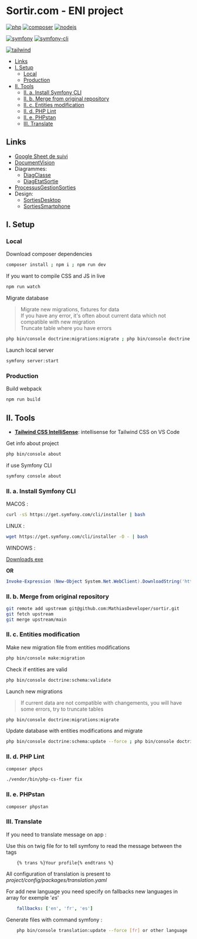 # Sortir.com - ENI project <!-- omit in toc -->

[![php](https://img.shields.io/static/v1?label=PHP&message=v7.4&color=777bb4&style=flat-square&logo=php&logoColor=ffffff)](https://www.php.net)
[![composer](https://img.shields.io/static/v1?label=Composer&message=v2.0&color=885630&style=flat-square&logo=composer&logoColor=ffffff)](https://getcomposer.org)
[![nodejs](https://img.shields.io/static/v1?label=NodeJS&message=14.16&color=339933&style=flat-square&logo=node.js&logoColor=ffffff)](https://nodejs.org/en)

[![symfony](https://img.shields.io/static/v1?label=Symfony&message=v5.2&color=000000&style=flat-square&logo=symfony&logoColor=ffffff)](https://symfony.com)
[![symfony-cli](https://img.shields.io/static/v1?label=Symfony%20CLI&message=v4.23&color=000000&style=flat-square&logo=symfony&logoColor=ffffff)](https://symfony.com/download)

[![tailwind](https://img.shields.io/static/v1?label=Tailwind%20CSS&message=v2.0&color=38B2AC&style=flat-square&logo=tailwind-css&logoColor=ffffff)](https://tailwindcss.com)

- [Links](#links)
- [I. Setup](#i-setup)
  - [Local](#local)
  - [Production](#production)
- [II. Tools](#ii-tools)
  - [II. a. Install Symfony CLI](#ii-a-install-symfony-cli)
  - [II. b. Merge from original repository](#ii-b-merge-from-original-repository)
  - [II. c. Entities modification](#ii-c-entities-modification)
  - [II. d. PHP Lint](#ii-d-php-lint)
  - [II. e. PHPstan](#ii-e-phpstan)
  - [III. Translate](#iii-translate)

## Links

- [Google Sheet de suivi](https://docs.google.com/spreadsheets/d/131CAxNME372qm2FX7gnCs4deH3-LuFOWtwokA7fnBF0/edit)
- [DocumentVision](https://drive.google.com/file/d/1VQM9pxCYF7nC5RkaQD6G_TdjFPG_hPs_/view?usp=sharing)
- Diagrammes:
  - [DiagClasse](https://drive.google.com/file/d/1ns1J-5P5rwfAdU1aXhhQy-cJGs3LURWH/view?usp=sharing)
  - [DiagEtatSortie](https://drive.google.com/file/d/10Bbsz8DzsUwOveYMYyf-s6MR-kxf3f80/view?usp=sharing)
- [ProcessusGestionSorties](https://drive.google.com/file/d/1NXGoYOBPdm4q3xlo5j3_CrcF_UBUPmM0/view?usp=sharing)
- Design:
  - [SortiesDesktop](https://drive.google.com/file/d/18MFFSH4v3AcdpCw-rArNVaNX5upjOeO9/view?usp=sharing)
  - [SortiesSmartphone](https://drive.google.com/file/d/1flaWmtIMdJw1qO2YJcEZv4HUNZKcahAv/view?usp=sharing)

## I. Setup

### Local

Download composer dependencies

```bash
composer install ; npm i ; npm run dev
```

If you want to compile CSS and JS in live

```bash
npm run watch
```

Migrate database
> Migrate new migrations, fixtures for data  
> If you have any error, it's often about current data which not compatible with new migration  
> Truncate table where you have errors

```bash
php bin/console doctrine:migrations:migrate ; php bin/console doctrine:fixtures:load
```

Launch local server

```bash
symfony server:start
```

### Production

Build webpack

```bash
npm run build
```

## II. Tools

- [**Tailwind CSS IntelliSense**](https://marketplace.visualstudio.com/items?itemName=bradlc.vscode-tailwindcss): intellisense for Tailwind CSS on VS Code

Get info about project

```bash
php bin/console about
```

if use Symfony CLI

```bash
symfony console about
```

### II. a. Install Symfony CLI

MACOS :

```bash
curl -sS https://get.symfony.com/cli/installer | bash
```

LINUX :

```bash
wget https://get.symfony.com/cli/installer -O - | bash
```

WINDOWS :

[Downloads exe](https://symfony.com/download)

**OR**

```ps1
Invoke-Expression (New-Object System.Net.WebClient).DownloadString('https://get.scoop.sh') ; scoop install symfony-cli
```

### II. b. Merge from original repository

```bash
git remote add upstream git@github.com:MathiasDeveloper/sortir.git
git fetch upstream
git merge upstream/main
```

### II. c. Entities modification

Make new migration file from entities modifications

```bash
php bin/console make:migration
```

Check if entities are valid

```bash
php bin/console doctrine:schema:validate
```

Launch new migrations
> If current data are not compatible with changements, you will have some errors, try to truncate tables

```bash
php bin/console doctrine:migrations:migrate
```

Update database with entities modifications and migrate

```bash
php bin/console doctrine:schema:update --force ; php bin/console doctrine:migrations:migrate
```

### II. d. PHP Lint

```bash
composer phpcs
```

```bash
./vendor/bin/php-cs-fixer fix
```

### II. e. PHPstan

```bash
composer phpstan
```

### III. Translate

If you need to translate message on app :

Use this on twig file for to tell symfony to read the message between the tags

```twig
    {% trans %}Your profile{% endtrans %}
```

All configuration of translation is present to _project/config/packages/translation.yaml_

For add new language you need specify on fallbacks new languages in array for exemple '_es_'

```yaml
    fallbacks: ['en', 'fr', 'es']
```

Generate files with command symfony :

```bash
    php bin/console translation:update --force [fr] or other language 
```
